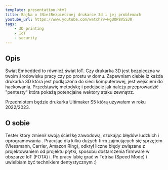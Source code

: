 ```yaml
---
template: presentation.html
title: Bajka o (Nie)Bezpiecznej drukarce 3d i jej problemach
youtube_url: https://www.youtube.com/watch?v=HgUOP8V5SJ0
tags:
    - 3D printing
    - IoT
    - security
---
```


## Opis

Świat Embedded to również świat IoT. Czy drukarka 3D jest bezpieczna w twoim środowisku pracy czy po prostu w domu. Zapewniam ciebie iż każda drukarka 3D która jest podłączona do sieci komputerowej, jest wejściem do hackowania. Przedstawię metodykę i podejście jak należy przeprowadzić "pentesty" która pokażą potencjalne wektory ataku zewnątrz.

Przedmiotem będzie drukarka Ultimaker S5 którą używałem w roku 2022/2023.

## O sobie
Tester który zmienił swoją ścieżkę zawodową, szukając błędów ludzkich i oprogramowania . Pracując dla kilku dużych firm zajmujących się sprzętem (Viessmann, Carrier, Amazon Ring), odkrył liczne błędy związane z projektowaniem od projektu płytki, sposobu dostarczenia firmware w obszarze IoT (FOTA) i. Po pracy lubię grać w Tetrisa (Speed Mode) i uwielbiam być technikiem dentystycznym :)

